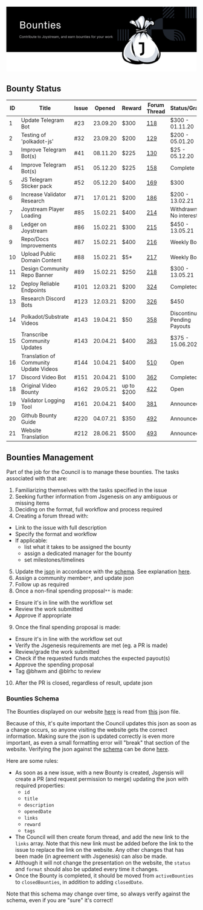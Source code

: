<p align="center"><img src="/img/bounties_new.svg"></p>

## Bounty Status

| ID | Title                        | Issue | Opened   | Reward | Forum Thread                                             | Status/Grading     | PR  | Proposal                                             |
|----|------------------------------|-------|----------|--------|----------------------------------------------------------|--------------------|-----|------------------------------------------------------|
| 1  | Update Telegram Bot          | #23   | 23.09.20 | $300   | [118](https://testnet.joystream.org/#/forum/threads/118) | $300 - 01.11.20    | #36 | [32](https://testnet.joystream.org/#/proposals/historical/32)   |
| 2  | Testing of 'polkadot-js'     | #32   | 23.09.20 | $200   | [129](https://testnet.joystream.org/#/forum/threads/129) | $200 - 05.01.20    | #67 | [87](https://testnet.joystream.org/#/proposals/historical/87)   |
| 3  | Improve Telegram Bot(s)      | #41   | 08.11.20 | $225   | [130](https://testnet.joystream.org/#/forum/threads/130) | $25 - 05.12.20     | #47 | [49](https://testnet.joystream.org/#/proposals/historical/49)   |
| 4  | Improve Telegram Bot(s)      | #51   | 05.12.20 | $225   | [158](https://testnet.joystream.org/#/forum/threads/158) | Complete    | NA  | NA                                                   |
| 5  | JS Telegram Sticker pack     | #52   | 05.12.20 | $400   | [169](https://testnet.joystream.org/#/forum/threads/169) | $300          | NA  | NA                                                   |
| 6  | Increase Validator Research  | #71   | 17.01.21 | $200   | [186](https://testnet.joystream.org/#/forum/threads/186) | $200 - 13.02.21    | #77 | [116](https://testnet.joystream.org/#/proposals/historical/116) |
| 7  | Joystream Player Loading     | #85   | 15.02.21 | $400   | [214](https://testnet.joystream.org/#/forum/threads/214) | Withdrawn - No interest | NA  | NA                                              |
| 8  | Ledger on Joystream          | #86   | 15.02.21 | $300   | [215](https://testnet.joystream.org/#/forum/threads/215) | $450 - 13.05.21    | #171| [56])(https://testnet.joystream.org/#/proposals/56)  |
| 9  | Repo/Docs Improvements       | #87   | 15.02.21 | $400   | [216](https://testnet.joystream.org/#/forum/threads/216) | Weekly Bounty          | NA  | NA                                                   |
| 10 | Upload Public Domain Content | #88   | 15.02.21 | $5*    | [217](https://testnet.joystream.org/#/forum/threads/217) | Weekly Bounty          | NA  | NA                                                   |
| 11 | Design Community Repo Banner | #89   | 15.02.21 | $250   | [218](https://testnet.joystream.org/#/forum/threads/218) | $300 - 13.05.21    | NA  | NA                                                   |
| 12 | Deploy Reliable Endpoints | #101   | 12.03.21 | $200   | [324](https://testnet.joystream.org/#/forum/threads/324) | Completed       | NA  | NA                                                   |
| 13 | Research Discord Bots | #123   | 12.03.21 | $200   | [326](https://testnet.joystream.org/#/forum/threads/326) | $450          | #131, #133   | NA                                                   |
| 14 | Polkadot/Substrate Videos | #143   | 19.04.21 | $50   | [358](https://testnet.joystream.org/#/forum/threads/358) | Discontinued - Pending Payouts | #157  | [35](https://testnet.joystream.org/#/proposals/35), [37](https://testnet.joystream.org/#/proposals/37), [37](https://testnet.joystream.org/#/proposals/37), [40](https://testnet.joystream.org/#/proposals/40), [41](https://testnet.joystream.org/#/proposals/41) |                                                   |
| 15 | Transcribe Community Updates | #143   | 20.04.21 | $400   | [363](https://testnet.joystream.org/#/forum/threads/363) | $375 - 15.06.2021  | #199 | [166](https://testnet.joystream.org/#/proposals/166)            |
|16|Translation of Community Update Videos| #144|10.04.21|$400|[510](https://testnet.joystream.org/#/forum/threads/510)|Open|NA|NA|
| 17 | Discord Video Bot | #151   | 20.04.21 | $100   | [362](https://testnet.joystream.org/#/forum/threads/362) | Completed   | NA  | NA                         |
| 18 | Original Video Bounty | #162   | 29.05.21 | up to $200  | [422](https://testnet.joystream.org/#/forum/threads/422) | Open   | NA  | NA                         |
| 19 | Validator Logging Tool | #161   | 20.04.21 | $400   | [381](https://testnet.joystream.org/#/forum/threads/381) | Announced          | NA  | NA                         |
|20|Github Bounty Guide| #220| 04.07.21| $350|[492](https://testnet.joystream.org/#/forum/threads/492)|Announced| NA |NA|
|21| Website Translation|#212|28.06.21|$500|[493](https://testnet.joystream.org/#/forum/threads/493)|Announced|NA|NA|



## Bounties Management
Part of the job for the Council is to manage these bounties. The tasks associated with that are:
1. Familiarizing themselves with the tasks specified in the issue
2. Seeking further information from Jsgenesis on any ambiguous or missing items
3. Deciding on the format, full workflow and process required
4. Creating a forum thread with:
  - Link to the issue with full description
  - Specify the format and workflow
  - If applicable:
    - list what it takes to be assigned the bounty
    - assign a dedicated manager for the bounty
    - set milestones/timelines
5. Update the [json](/bounties-overview/bounties-status.json) in accordance with the [schema](/bounties-overview/bounties). See explanation [here](#bounties-schema).
6. Assign a community member`*`, and update json
7. Follow up as required
8. Once a non-final spending proposal`**` is made:
  - Ensure it's in line with the workflow set
  - Review the work submitted
  - Approve if appropriate
9. Once the final spending proposal is made:
  - Ensure it's in line with the workflow set out
  - Verify the Jsgenesis requirements are met (eg. a PR is made)
  - Review/grade the work submitted
  - Check if the requested funds matches the expected payout(s)
  - Approve the spending proposal
  - Tag @bhwm and @blrhc to review
10. After the PR is closed, regardless of result, update json


### Bounties Schema
The Bounties displayed on our website [here](https://www.joystream.org/get-started) is read from [this](/bounties-overview/bounties-status.json) json file.

Because of this, it's quite important the Council updates this json as soon as a change occurs, so anyone visiting the website gets the correct information. Making sure the json is updated correctly is even more important, as even a small formatting error will "break" that section of the website. Verifying the json against the [schema](/bounties-overview/bounties.schema.json) can be done [here](https://www.jsonschemavalidator.net/).

Here are some rules:
- As soon as a new issue, with a new Bounty is created, Jsgensis will create a PR (and request permission to merge) updating the json with required properties:
  - `id`
  - `title`
  - `description`
  - `openedDate`
  - `links`
  - `reward`
  - `tags`
- The Council will then create forum thread, and add the new link to the `links` array. Note that this new link must be added before the link to the issue to replace the link on the website. Any other changes that has been made (in agreement with Jsgenesis) can also be made.
- Although it will not change the presentation on the website, the `status` and `format` should also be updated every time it changes.
- Once the Bounty is completed, it should be moved from `activeBounties` to `closedBounties`, in addition to adding `closedDate`.

Note that this schema may change over time, so always verify against the schema, even if you are "sure" it's correct!

